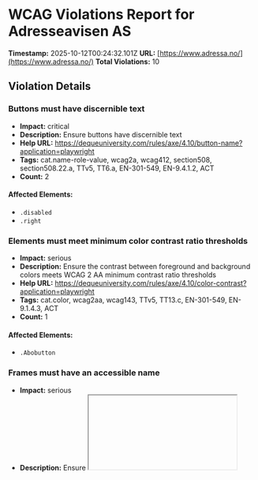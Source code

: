 # WCAG Violations Report for Adresseavisen AS

**Timestamp:** 2025-10-12T00:24:32.101Z
**URL:** [https://www.adressa.no/](https://www.adressa.no/)
**Total Violations:** 10

## Violation Details

### Buttons must have discernible text

- **Impact:** critical
- **Description:** Ensure buttons have discernible text
- **Help URL:** https://dequeuniversity.com/rules/axe/4.10/button-name?application=playwright
- **Tags:** cat.name-role-value, wcag2a, wcag412, section508, section508.22.a, TTv5, TT6.a, EN-301-549, EN-9.4.1.2, ACT
- **Count:** 2

#### Affected Elements:

- `.disabled`
- `.right`

### Elements must meet minimum color contrast ratio thresholds

- **Impact:** serious
- **Description:** Ensure the contrast between foreground and background colors meets WCAG 2 AA minimum contrast ratio thresholds
- **Help URL:** https://dequeuniversity.com/rules/axe/4.10/color-contrast?application=playwright
- **Tags:** cat.color, wcag2aa, wcag143, TTv5, TT13.c, EN-301-549, EN-9.1.4.3, ACT
- **Count:** 1

#### Affected Elements:

- `.Abobutton`

### Frames must have an accessible name

- **Impact:** serious
- **Description:** Ensure <iframe> and <frame> elements have an accessible name
- **Help URL:** https://dequeuniversity.com/rules/axe/4.10/frame-title?application=playwright
- **Tags:** cat.text-alternatives, wcag2a, wcag412, section508, section508.22.i, TTv5, TT12.d, EN-301-549, EN-9.4.1.2
- **Count:** 1

#### Affected Elements:

- `#dakapo_postopbar`

### Heading levels should only increase by one

- **Impact:** moderate
- **Description:** Ensure the order of headings is semantically correct
- **Help URL:** https://dequeuniversity.com/rules/axe/4.10/heading-order?application=playwright
- **Tags:** cat.semantics, best-practice
- **Count:** 1

#### Affected Elements:

- `.flipped.OnePlusXTeasers.grid:nth-child(1) > .gridspotlightside.hot50.life40 > a > .t100 > h3`

### Images must have alternative text

- **Impact:** critical
- **Description:** Ensure <img> elements have alternative text or a role of none or presentation
- **Help URL:** https://dequeuniversity.com/rules/axe/4.10/image-alt?application=playwright
- **Tags:** cat.text-alternatives, wcag2a, wcag111, section508, section508.22.a, TTv5, TT7.a, TT7.b, EN-301-549, EN-9.1.1.1, ACT
- **Count:** 22

#### Affected Elements:

- `.center.no-padding.table-cell:nth-child(2) > .fade-image.icon > .off[src=""]`
- `.center.no-padding.table-cell:nth-child(2) > .fade-image.icon > .on`
- `.center.no-padding.table-cell:nth-child(3) > .fade-image.icon > .off[src=""]`
- `.center.no-padding.table-cell:nth-child(3) > .fade-image.icon > .on`
- `.center.no-padding.table-cell:nth-child(4) > .fade-image.icon > .off[src=""]`
- `.center.no-padding.table-cell:nth-child(4) > .fade-image.icon > .on`
- `.center.no-padding.table-cell:nth-child(5) > .fade-image.icon > .off[src=""]`
- `.center.no-padding.table-cell:nth-child(5) > .fade-image.icon > .on`
- `.center.no-padding.table-cell:nth-child(6) > .fade-image.icon > .off[src=""]`
- `.center.no-padding.table-cell:nth-child(6) > .fade-image.icon > .on`
- `.center.no-padding.table-cell:nth-child(7) > .fade-image.icon > .off[src=""]`
- `.center.no-padding.table-cell:nth-child(7) > .fade-image.icon > .on`
- `.center.no-padding.table-cell:nth-child(8) > .fade-image.icon > .off[src=""]`
- `.center.no-padding.table-cell:nth-child(8) > .fade-image.icon > .on`
- `.center.no-padding.table-cell:nth-child(9) > .fade-image.icon > .off[src=""]`
- `.center.no-padding.table-cell:nth-child(9) > .fade-image.icon > .on`
- `.center.no-padding.table-cell:nth-child(10) > .fade-image.icon > .off[src=""]`
- `.center.no-padding.table-cell:nth-child(10) > .fade-image.icon > .on`
- `.center.no-padding.table-cell:nth-child(11) > .fade-image.icon > .off[src=""]`
- `.center.no-padding.table-cell:nth-child(11) > .fade-image.icon > .on`
- `.center.no-padding.table-cell:nth-child(12) > .fade-image.icon > .off[src=""]`
- `.center.no-padding.table-cell:nth-child(12) > .fade-image.icon > .on`

### Main landmark should not be contained in another landmark

- **Impact:** moderate
- **Description:** Ensure the main landmark is at top level
- **Help URL:** https://dequeuniversity.com/rules/axe/4.10/landmark-main-is-top-level?application=playwright
- **Tags:** cat.semantics, best-practice
- **Count:** 101

#### Affected Elements:

- `.Bundles:nth-child(1) > .OnePlusXTeasers.grid > .gridspotlight.card-size-large.hot60 > a > .t100`
- `.life60.gridspotlightside.hot50 > a > .t100`
- `.Bundles:nth-child(1) > .OnePlusXTeasers.grid > .gridspotlightside.hot50.life40 > a > .t100`
- `.flipped.OnePlusXTeasers.grid:nth-child(1) > .gridspotlightside.hot50.life40 > a > .t100`
- `.gridfullsize-bundle > a > .t100`
- `.small-items > a > .t100`
- `.flipped.OnePlusXTeasers.grid:nth-child(1) > .life20.gridspotlightside.hot50 > a > .t100`
- `.hot60.life20.gridtriple > a > .t100`
- `.ThreeTeasers.grid:nth-child(3) > .is-section-kultur-skin.is-skin.gridtriple > a > .t100`
- `.ThreeTeasers.grid:nth-child(3) > .hot60.gridtriple.life40 > a > .t100`
- `.OnePlusXTeasers.grid:nth-child(4) > .is-section-kultur-skin.gridspotlight.card-size-large > a > .t100`
- `.OnePlusXTeasers.grid:nth-child(4) > .gridspotlightside.hot50.life40:nth-child(2) > a > .t100`
- `.OnePlusXTeasers.grid:nth-child(4) > .gridspotlightside.hot50.life40:nth-child(3) > a > .t100`
- `.OnePlusXTeasers.grid:nth-child(4) > .no-image.life20.gridspotlightside > a > .t100`
- `.flipped.OnePlusXTeasers.grid:nth-child(7) > .gridspotlightside.hot50.life40:nth-child(1) > a > .t100`
- `.flipped.OnePlusXTeasers.grid:nth-child(7) > .is-section-meninger-skin.opinion.gridspotlight > a > .t100`
- `.flipped.OnePlusXTeasers.grid:nth-child(7) > .gridspotlightside.hot50.life40:nth-child(3) > a > .t100`
- `.ThreeTeasers.grid:nth-child(9) > .hot70.gridtriple.life40 > a > .t100`
- `.ThreeTeasers.grid:nth-child(9) > .life20.gridtriple.hot50:nth-child(2) > a > .t100`
- `.ThreeTeasers.grid:nth-child(9) > .is-section-meninger-skin.opinion.life20 > a > .t100`
- `.OnePlusXTeasers.grid:nth-child(12) > .hot70.gridspotlight.card-size-large > a > .t100`
- `.OnePlusXTeasers.grid:nth-child(12) > .is-section-mn24-skin.life20.is-skin > a > .t100`
- `.OnePlusXTeasers.grid:nth-child(12) > .no-image.life20.gridspotlightside > a > .t100`
- `.OnePlusXTeasers.grid:nth-child(12) > .life20.gridspotlightside.hot50:nth-child(4) > a > .t100`
- `.grade.gridspotlightside.hot50 > a > .t100`
- `.life60.gridspotlight.card-size-large > a > .t100`
- `.flipped.OnePlusXTeasers.grid:nth-child(13) > .hot60.gridspotlightside.life40 > a > .t100`
- `.ThreeTeasers.grid:nth-child(16) > .life20.gridtriple.hot50:nth-child(1) > a > .t100`
- `.ThreeTeasers.grid:nth-child(16) > .hot70.gridtriple.life40 > a > .t100`
- `.ThreeTeasers.grid:nth-child(16) > .life20.gridtriple.hot50:nth-child(3) > a > .t100`
- `.OnePlusXTeasers.grid:nth-child(17) > .gridspotlight.card-size-large.hot60 > a > .t100`
- `.is-rbk-skin.life20.is-skin > a > .t100`
- `.hot70.gridspotlightside.life40 > a > .t100`
- `.OnePlusXTeasers.grid:nth-child(17) > .no-image.life20.gridspotlightside > a > .t100`
- `.flipped.OnePlusXTeasers.grid:nth-child(19) > .life20.gridspotlightside.hot50:nth-child(1) > a > .t100`
- `.breakingvarsel > a > .t100`
- `.flipped.OnePlusXTeasers.grid:nth-child(19) > .gridspotlightside.hot50.life40 > a > .t100`
- `.flipped.OnePlusXTeasers.grid:nth-child(19) > .no-image.life20.gridspotlightside > a > .t100`
- `.AdWithTeaser.grid:nth-child(20) > .hot70.gridtriple.life40 > a > .t100`
- `.grade.gridtriple.hot50 > a > .t100`
- `.ThreeTeasers.grid:nth-child(21) > .life20.gridtriple.hot50:nth-child(2) > a > .t100`
- `.ThreeTeasers.grid:nth-child(21) > .is-section-meninger-skin.opinion.life20 > a > .t100`
- `.is-section-trdby-skin.gridspotlight.card-size-large > a > .t100`
- `.OnePlusXTeasers.grid:nth-child(24) > .no-image.life20.gridspotlightside > a > .t100`
- `.OnePlusXTeasers.grid:nth-child(24) > .hot40.life20.gridspotlightside > a > .t100`
- `.OnePlusXTeasers.grid:nth-child(24) > .gridspotlightside.hot50.life40 > a > .t100`
- `.flipped.OnePlusXTeasers.grid:nth-child(25) > .life20.gridspotlightside.hot50:nth-child(1) > a > .t100`
- `.flipped.OnePlusXTeasers.grid:nth-child(25) > .is-section-meninger-skin.opinion.gridspotlight > a > .t100`
- `.flipped.OnePlusXTeasers.grid:nth-child(25) > .is-section-mn24-skin.life20.is-skin > a > .t100`
- `.flipped.OnePlusXTeasers.grid:nth-child(25) > .no-image.life20.gridspotlightside > a > .t100`
- `.no-image.life20.gridtriple > a > .t100`
- `.ThreeTeasers.grid:nth-child(27) > .hot40.gridtriple.life40 > a > .t100`
- `.hot70.is-section-sport-skin.is-skin > a > .t100`
- `.OnePlusXTeasers.grid:nth-child(28) > .gridspotlight.card-size-large.hot60 > a > .t100`
- `.OnePlusXTeasers.grid:nth-child(28) > .gridspotlightside.hot50.life40 > a > .t100`
- `.is-section-trdby-skin.hot40.is-skin > a > .t100`
- `.AdWithTeaser.flipped.grid:nth-child(30) > .hot60.gridtriple.life40 > a > .t100`
- `.flipped.OnePlusXTeasers.grid:nth-child(31) > .hot40.life20.gridspotlightside > a > .t100`
- `.opinion.is-section-sport-skin.gridspotlight > a > .t100`
- `.flipped.OnePlusXTeasers.grid:nth-child(31) > .hot40.gridspotlightside.life40 > a > .t100`
- `.ThreeTeasers.grid:nth-child(34) > .gridtriple.hot50.life40 > a > .t100`
- `.ThreeTeasers.grid:nth-child(34) > .life20.gridtriple.hot50:nth-child(2) > a > .t100`
- `.ThreeTeasers.grid:nth-child(34) > .life20.gridtriple.hot50:nth-child(3) > a > .t100`
- `.life60.gridtriple.hot50 > a > .t100`
- `.OnePlusXTeasers.grid:nth-child(36) > .gridspotlight.card-size-large.hot60 > a > .t100`
- `.OnePlusXTeasers.grid:nth-child(36) > .is-section-meninger-skin.opinion.life20 > a > .t100`
- `.OnePlusXTeasers.grid:nth-child(36) > .gridspotlightside.hot50.life40 > a > .t100`
- `.AdWithTeaser.flipped.grid:nth-child(37) > .is-section-meninger-skin.opinion.life20 > a > .t100`
- `.flipped.OnePlusXTeasers.grid:nth-child(38) > .hot60.gridspotlightside.life40:nth-child(1) > a > .t100`
- `.flipped.OnePlusXTeasers.grid:nth-child(38) > .is-section-sport-skin.gridspotlight.card-size-large > a > .t100`
- `.flipped.OnePlusXTeasers.grid:nth-child(38) > .is-section-sport-skin.hot60.is-skin:nth-child(3) > a > .t100`
- `.AdWithTeaser.grid:nth-child(39) > .gridtriple.hot50.life40 > a > .t100`
- `.ThreeTeasers.grid:nth-child(40) > .life20.gridtriple.hot50:nth-child(1) > a > .t100`
- `.ThreeTeasers.grid:nth-child(40) > .gridtriple.hot50.life40 > a > .t100`
- `.is-section-trdby-skin.life20.is-skin > a > .t100`
- `.hot40.life20.gridtriple > a > .t100`
- `.OnePlusXTeasers.grid:nth-child(42) > .is-section-kultur-skin.gridspotlight.card-size-large > a > .t100`
- `.feature > a > .t100`
- `.OnePlusXTeasers.grid:nth-child(42) > .gridspotlightside.hot50.life40:nth-child(3) > a > .t100`
- `.flipped.OnePlusXTeasers.grid:nth-child(43) > .hot60.gridspotlightside.life40:nth-child(1) > a > .t100`
- `.flipped.OnePlusXTeasers.grid:nth-child(43) > .gridspotlight.card-size-large.hot60 > a > .t100`
- `.flipped.OnePlusXTeasers.grid:nth-child(43) > .is-section-sport-skin.hot60.is-skin > a > .t100`
- `.AdWithTeaser.grid:nth-child(44) > .is-section-kultur-skin.hot60.is-skin > a > .t100`
- `.ThreeTeasers.grid:nth-child(45) > .is-section-sport-skin.hot60.is-skin:nth-child(1) > a > .t100`
- `.ThreeTeasers.grid:nth-child(45) > .is-section-trdby-skin.hot60.is-skin > a > .t100`
- `.life60.is-section-sport-skin.hot60 > a > .t100`
- `.ThreeTeasers.grid:nth-child(46) > .hot60.gridtriple.life40:nth-child(1) > a > .t100`
- `.ThreeTeasers.grid:nth-child(46) > .hot60.gridtriple.life40:nth-child(2) > a > .t100`
- `.ThreeTeasers.grid:nth-child(46) > .is-section-sport-skin.hot60.is-skin > a > .t100`
- `.AdWithTeaser.flipped.grid:nth-child(47) > .is-section-kultur-skin.is-skin.gridtriple > a > .t100`
- `.AdWithTeaser.grid:nth-child(49) > .gridtriple.hot50.life40 > a > .t100`
- `.OnePlusXTeasers.grid:nth-child(50) > .hot70.gridspotlight.card-size-large > a > .t100`
- `.OnePlusXTeasers.grid:nth-child(50) > .is-section-kultur-skin.hot60.is-skin > a > .t100`
- `.OnePlusXTeasers.grid:nth-child(50) > .gridspotlightside.hot50.life40 > a > .t100`
- `.is-rbk-skin.is-skin.gridtriple > a > .t100`
- `.ThreeTeasers.grid:nth-child(51) > .is-section-meninger-skin.is-skin.gridtriple > a > .t100`
- `.ThreeTeasers.grid:nth-child(51) > .gridtriple.hot50.life40:nth-child(3) > a > .t100`
- `.AdWithTeaser.flipped.grid:nth-child(52) > .gridtriple.hot50.life40 > a > .t100`
- `.ThreeTeasers.grid:nth-child(53) > .gridtriple.hot50.life40:nth-child(1) > a > .t100`
- `.ThreeTeasers.grid:nth-child(53) > .hot40.gridtriple.life40 > a > .t100`
- `.ThreeTeasers.grid:nth-child(53) > .is-section-trdby-skin.is-skin.gridtriple > a > .t100`

### Document should not have more than one main landmark

- **Impact:** moderate
- **Description:** Ensure the document has at most one main landmark
- **Help URL:** https://dequeuniversity.com/rules/axe/4.10/landmark-no-duplicate-main?application=playwright
- **Tags:** cat.semantics, best-practice
- **Count:** 1

#### Affected Elements:

- `.Layout`

### Landmarks should have a unique role or role/label/title (i.e. accessible name) combination

- **Impact:** moderate
- **Description:** Ensure landmarks are unique
- **Help URL:** https://dequeuniversity.com/rules/axe/4.10/landmark-unique?application=playwright
- **Tags:** cat.semantics, best-practice
- **Count:** 2

#### Affected Elements:

- `.top`
- `.Layout`

### Links must be distinguishable without relying on color

- **Impact:** serious
- **Description:** Ensure links are distinguished from surrounding text in a way that does not rely on color
- **Help URL:** https://dequeuniversity.com/rules/axe/4.10/link-in-text-block?application=playwright
- **Tags:** cat.color, wcag2a, wcag141, TTv5, TT13.a, EN-301-549, EN-9.1.4.1
- **Count:** 6

#### Affected Elements:

- `a:nth-child(5)`
- `section:nth-child(4) > div > div > .Tips > dl > dd > a[href="tel:46407200"]`
- `div > div > p > a:nth-child(1)`
- `p > a:nth-child(2)`
- `a[href$="medietilsynet.no/"]`
- `p > a:nth-child(4)`

### Elements should not have tabindex greater than zero

- **Impact:** serious
- **Description:** Ensure tabindex attribute values are not greater than 0
- **Help URL:** https://dequeuniversity.com/rules/axe/4.10/tabindex?application=playwright
- **Tags:** cat.keyboard, best-practice
- **Count:** 2

#### Affected Elements:

- `.user`
- `.main`
